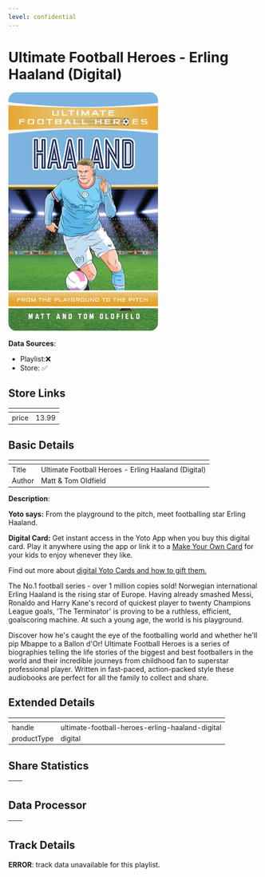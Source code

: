 ```yaml
---
level: confidential
---
```

# Ultimate Football Heroes  - Erling Haaland (Digital)

![card_[jbGpF].png](../../img/cards/card_[jbGpF].png)

**Data Sources**: 

- Playlist:❌
- Store: ✅


## Store Links

| <!-- --> | <!-- --> |
| - | - |
| price | 13.99 |


## Basic Details

| <!-- --> | <!-- --> |
| - | - |
| Title | Ultimate Football Heroes  - Erling Haaland (Digital) |
| Author | Matt & Tom Oldfield |

**Description**:

**Yoto says:** From the playground to the pitch, meet footballing star Erling Haaland.

**Digital Card:** Get instant access in the Yoto App when you buy this digital card. Play it anywhere using the app or link it to a [Make Your Own Card](/pages/makeyourown) for your kids to enjoy whenever they like.  
  
Find out more about [digital Yoto Cards and how to gift them.](https://uk.yotoplay.com/blogs/yoto-journal/what-are-digital-yoto-cards)

The No.1 football series - over 1 million copies sold! Norwegian international Erling Haaland is the rising star of Europe. Having already smashed Messi, Ronaldo and Harry Kane's record of quickest player to twenty Champions League goals, 'The Terminator' is proving to be a ruthless, efficient, goalscoring machine. At such a young age, the world is his playground.

Discover how he's caught the eye of the footballing world and whether he'll pip Mbappe to a Ballon d'Or! Ultimate Football Heroes is a series of biographies telling the life stories of the biggest and best footballers in the world and their incredible journeys from childhood fan to superstar professional player. Written in fast-paced, action-packed style these audiobooks are perfect for all the family to collect and share.


## Extended Details

| <!-- --> | <!-- --> |
| - | - |
| handle | ultimate-football-heroes-erling-haaland-digital |
| productType | digital |


## Share Statistics

| <!-- --> | <!-- --> |
| - | - |


## Data Processor

| <!-- --> | <!-- --> |
| - | - |


## Track Details

**ERROR**: track data unavailable for this playlist.
